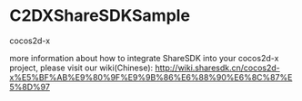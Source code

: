 C2DXShareSDKSample
==================

cocos2d-x

more information about how to integrate ShareSDK into your cocos2d-x project, please visit our wiki(Chinese):
http://wiki.sharesdk.cn/cocos2d-x%E5%BF%AB%E9%80%9F%E9%9B%86%E6%88%90%E6%8C%87%E5%8D%97
